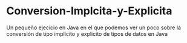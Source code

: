 # Conversion-Implcita-y-Explicita
Un pequeño ejecicio en Java en el que podemos ver un poco sobre la conversión de tipo implícito y explicito de tipos de datos en Java 
